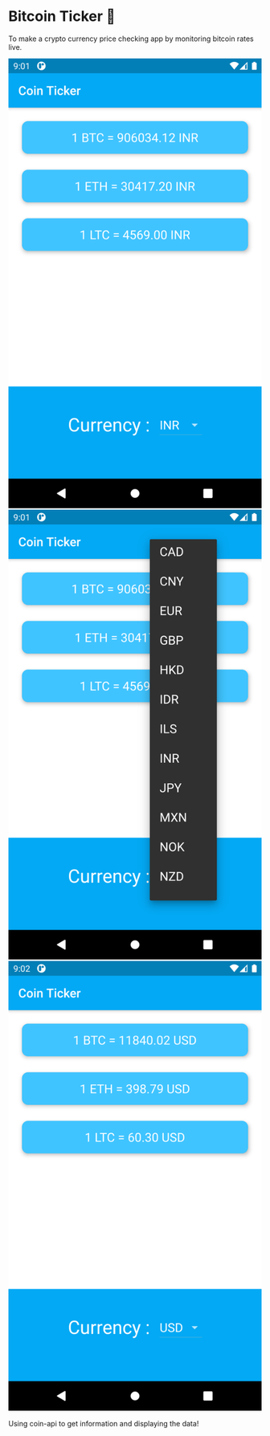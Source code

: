 # Bitcoin Ticker 🤑

To make a crypto currency price checking app by monitoring bitcoin rates live.

![Image1](https://github.com/Harsh3211/BitCoin-Ticker/blob/master/Screenshots/Screenshot_1596727909.png)
![Image2](https://github.com/Harsh3211/BitCoin-Ticker/blob/master/Screenshots/Screenshot_1596727918.png)
![Image3](https://github.com/Harsh3211/BitCoin-Ticker/blob/master/Screenshots/Screenshot_1596727932.png)


Using coin-api to get information and displaying the data!
